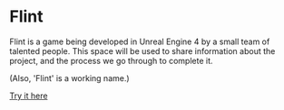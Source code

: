 # Flint

Flint is a game being developed in Unreal Engine 4 by a small team of talented people.  This space will be used to share information about the project, and the process we go through to complete it.

(Also, 'Flint' is a working name.)

[Try it here](http://kpitzen.io/Flint/Flint-HTML5-Shipping.html)